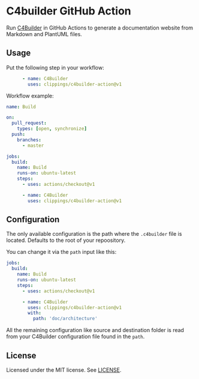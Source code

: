 # C4builder GitHub Action

Run [C4Builder](https://adrianvlupu.github.io/C4-Builder/) in GitHub Actions to generate a documentation website from Markdown and PlantUML files.

## Usage

Put the following step in your workflow:

```yml
      - name: C4Builder
        uses: clippings/c4builder-action@v1
```

Workflow example:

```yml
name: Build

on:
  pull_request:
    types: [open, synchronize]
  push:
    branches:
      - master

jobs:
  build:
    name: Build
    runs-on: ubuntu-latest
    steps:
      - uses: actions/checkout@v1

      - name: C4Builder
        uses: clippings/c4builder-action@v1
```

## Configuration

The only available configuration is the path where the `.c4builder` file is located.
Defaults to the root of your repoository.

You can change it via the `path` input like this:

```yml
jobs:
  build:
    name: Build
    runs-on: ubuntu-latest
    steps:
      - uses: actions/checkout@v1

      - name: C4Builder
        uses: clippings/c4builder-action@v1
        with:
          path: 'doc/architecture'
```

All the remaining configuration like source and destination folder is read from your C4Builder configuration file found in the `path`.

## License

Licensed under the MIT license. See [LICENSE](LICENSE).
